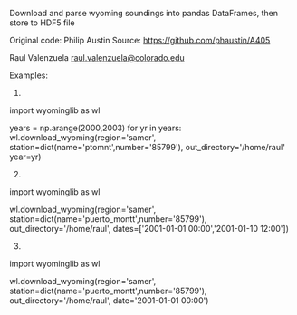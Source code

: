 Download and parse wyoming soundings into
pandas DataFrames, then store to HDF5 file

Original code: Philip Austin
Source: https://github.com/phaustin/A405

Raul Valenzuela
raul.valenzuela@colorado.edu

Examples:

1)
import wyominglib as wl

years = np.arange(2000,2003)
for yr in years:
	wl.download_wyoming(region='samer',
						 station=dict(name='ptomnt',number='85799'),
						 out_directory='/home/raul'
						 year=yr)

2)
import wyominglib as wl

wl.download_wyoming(region='samer',
					station=dict(name='puerto_montt',number='85799'),
					out_directory='/home/raul',
					dates=['2001-01-01 00:00','2001-01-10 12:00'])

3)
import wyominglib as wl

wl.download_wyoming(region='samer',
					station=dict(name='puerto_montt',number='85799'),
					out_directory='/home/raul',
					date='2001-01-01 00:00')
					
					

